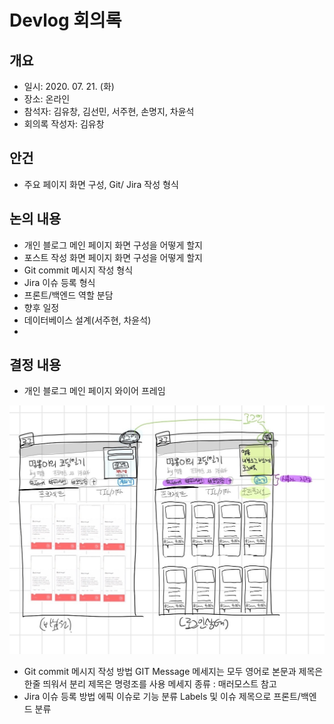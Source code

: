 # Devlog 회의록

## 개요
- 일시: 2020. 07. 21. (화)
- 장소: 온라인
- 참석자: 김유창, 김선민, 서주현, 손명지, 차윤석
- 회의록 작성자: 김유창

## 안건
- 주요 페이지 화면 구성, Git/ Jira 작성 형식

## 논의 내용
- 개인 블로그 메인 페이지 화면 구성을 어떻게 할지
- 포스트 작성 화면 페이지 화면 구성을 어떻게 할지
- Git commit 메시지 작성 형식
- Jira 이슈 등록 형식
- 프론트/백엔드 역할 분담
- 향후 일정
- 데이터베이스 설계(서주현, 차윤석)
- 
## 결정 내용
- 개인 블로그 메인 페이지 와이어 프레임

![screensh](./Wireframe/blog-main.png)
- Git commit 메시지 작성 방법
    GIT Message
    메세지는 모두 영어로
    본문과 제목은 한줄 띄워서 분리 
    제목은 명령조를 사용
    메세지 종류 : 매러모스트 참고
- Jira 이슈 등록 방법
    에픽 이슈로 기능 분류
    Labels 및 이슈 제목으로 프론트/백엔드 분류
